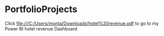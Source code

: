 # PortfolioProjects
Click [file:///C:/Users/monta/Downloads/hotel%20revenue.pdf](file:///C:/Users/monta/Downloads/hotel%20revenue.pdf) to go to my Power BI hotel revenue Dashboard

